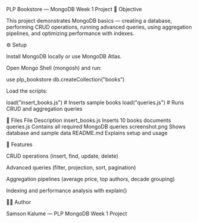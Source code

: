 PLP Bookstore — MongoDB Week 1 Project
🎯 Objective

This project demonstrates MongoDB basics — creating a database, performing CRUD operations, running advanced queries, using aggregation pipelines, and optimizing performance with indexes.

⚙️ Setup

Install MongoDB locally or use MongoDB Atlas.

Open Mongo Shell (mongosh) and run:

use plp_bookstore
db.createCollection("books")


Load the scripts:

load("insert_books.js")   # Inserts sample  books
load("queries.js")        # Runs CRUD and aggregation queries

📂 Files
File	Description
insert_books.js	Inserts 10  books documents
queries.js	Contains all required MongoDB queries
screenshot.png	Shows database and sample data
README.md	Explains setup and usage



🧩 Features

CRUD operations (insert, find, update, delete)

Advanced queries (filter, projection, sort, pagination)

Aggregation pipelines (average price, top authors, decade grouping)

Indexing and performance analysis with explain()



👨‍💻 Author

Samson Kalume — PLP MongoDB Week 1 Project

